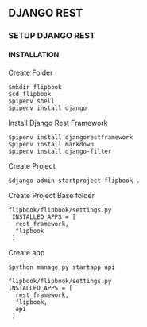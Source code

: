 ## DJANGO REST

### SETUP DJANGO REST
#### INSTALLATION
Create Folder
```
$mkdir flipbook
$cd flipbook
$pipenv shell
$pipenv install django
```
Install Django Rest Framework
```
$pipenv install djangorestframework
$pipenv install markdown
$pipenv install django-filter
```
Create Project
```
$django-admin startproject flipbook .
```
Create Project Base folder
```
flipbook/flipbook/settings.py
 INSTALLED_APPS = [
  rest_framework,
  flipbook
 ]
```
Create app
```
$python manage.py startapp api
 
flipbook/flipbook/settings.py
INSTALLED_APPS = [
  rest_framework,
  flipbook,
  api
 ]
 

```
